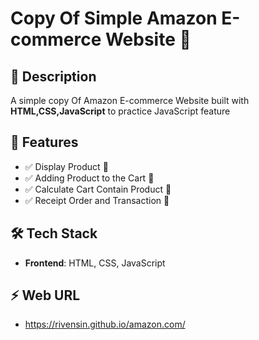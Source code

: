 # Copy Of Simple Amazon E-commerce Website 🌟

## 📝 Description
A simple copy Of Amazon E-commerce Website built with **HTML,CSS,JavaScript** to practice JavaScript feature

## 🚀 Features
- ✅ Display Product 👕
- ✅ Adding Product to the Cart 👜
- ✅ Calculate Cart Contain Product 📠
- ✅ Receipt Order and Transaction 📜

## 🛠️ Tech Stack
- **Frontend**: HTML, CSS, JavaScript  

## ⚡ Web URL
- https://rivensin.github.io/amazon.com/
